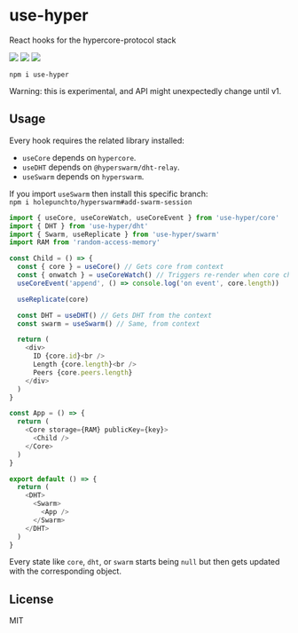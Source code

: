 # use-hyper

React hooks for the hypercore-protocol stack

![](https://img.shields.io/npm/v/use-hyper.svg) ![](https://img.shields.io/npm/dt/use-hyper.svg) ![](https://img.shields.io/github/license/LuKks/use-hyper.svg)

```
npm i use-hyper
```

Warning: this is experimental, and API might unexpectedly change until v1.

## Usage

Every hook requires the related library installed:

- `useCore` depends on `hypercore`.
- `useDHT` depends on `@hyperswarm/dht-relay`.
- `useSwarm` depends on `hyperswarm`.

If you import `useSwarm` then install this specific branch:\
`npm i holepunchto/hyperswarm#add-swarm-session`

```javascript
import { useCore, useCoreWatch, useCoreEvent } from 'use-hyper/core'
import { DHT } from 'use-hyper/dht'
import { Swarm, useReplicate } from 'use-hyper/swarm'
import RAM from 'random-access-memory'

const Child = () => {
  const { core } = useCore() // Gets core from context
  const { onwatch } = useCoreWatch() // Triggers re-render when core changes
  useCoreEvent('append', () => console.log('on event', core.length))

  useReplicate(core)

  const DHT = useDHT() // Gets DHT from the context
  const swarm = useSwarm() // Same, from context

  return (
    <div>
      ID {core.id}<br />
      Length {core.length}<br />
      Peers {core.peers.length}
    </div>
  )
}

const App = () => {
  return (
    <Core storage={RAM} publicKey={key}>
      <Child />
    </Core>
  )
}

export default () => {
  return (
    <DHT>
      <Swarm>
        <App />
      </Swarm>
    </DHT>
  )
}
```

Every state like `core`, `dht`, or `swarm` starts being `null` but then gets updated with the corresponding object.

## License

MIT
